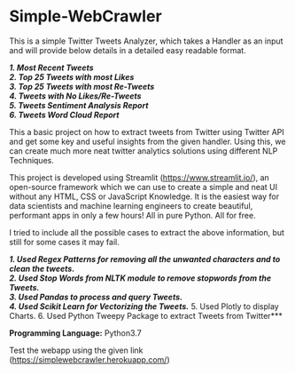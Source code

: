 # Simple-WebCrawler
This is a simple Twitter Tweets Analyzer, which takes a Handler as an input and will provide below details in a detailed easy readable format.

***1. Most Recent Tweets <br />
2. Top 25 Tweets with most Likes <br />
3. Top 25 Tweets with most Re-Tweets <br />
4. Tweets with No Likes/Re-Tweets <br />
5. Tweets Sentiment Analysis Report <br />
6. Tweets Word Cloud Report***

This a basic project on how to extract tweets from Twitter using Twitter API and get some key and useful insights from the given handler. Using this, we can create much more neat twitter analytics solutions using different NLP Techniques.

This project is developed using Streamlit (https://www.streamlit.io/), an open-source framework which we can use to create a simple and neat UI without any HTML, CSS or JavaScript Knowledge. It is the easiest way for data scientists and machine learning engineers to create beautiful, performant apps in only a few hours!  All in pure Python. All for free.

I tried to include all the possible cases to extract the above information, but still for some cases it may fail.


***1. Used Regex Patterns for removing all the unwanted characters and to clean the tweets. <br />
2. Used Stop Words from NLTK module to remove stopwords from the Tweets. <br />
3. Used Pandas to process and query Tweets. <br />
4. Used Scikit Learn for Vectorizing the Tweets.***
5. Used Plotly to display Charts.
6. Used Python Tweepy Package to extract Tweets from Twitter***


**Programming Language:** Python3.7

Test the webapp using the given link (https://simplewebcrawler.herokuapp.com/)

